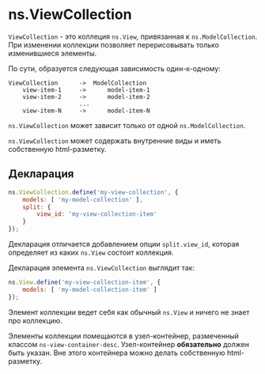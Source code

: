 # ns.ViewCollection

`ViewCollection` - это коллеция `ns.View`, привязанная к `ns.ModelCollection`.
При изменении коллекции позволяет перерисовывать только изменившиеся элементы.

По сути, образуется следующая зависимость один-к-одному:
```
ViewCollection      ->  ModelCollection
    view-item-1     ->      model-item-1
    view-item-2     ->      model-item-2
                    ...
    view-item-N     ->      model-item-N
```

`ns.ViewCollection` может зависит только от одной `ns.ModelCollection`.

`ns.ViewCollection` может содержать внутренние виды и иметь собственную html-разметку.

## Декларация

```js
ns.ViewCollection.define('my-view-collection', {
    models: [ 'my-model-collection' ],
    split: {
        view_id: 'my-view-collection-item'
    }
});
```

Декларация отличается добавлением опции `split.view_id`, которая определяет из каких `ns.View` состоит коллекция.

Декларация элемента `ns.ViewCollection` выглядит так:
```js
ns.View.define('my-view-collection-item', {
    models: [ 'my-model-collection-item' ]
});
```
Элемент коллекции ведет себя как обычный `ns.View` и ничего не знает про коллекцию.

Элементы коллекции помещаются в узел-контейнер, размеченный классом `ns-view-container-desc`.
Узел-контейнер **обязательно** должен быть указан. Вне этого контейнера можно делать собcтвенную html-разметку.
